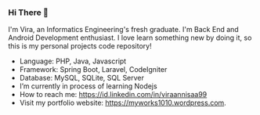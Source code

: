 ### Hi There 👋

I'm Vira, an Informatics Engineering's fresh graduate. I'm Back End and Android Development enthusiast. I love learn something new by doing it, so this is my personal projects code repository! 

- Language: PHP, Java, Javascript
- Framework: Spring Boot, Laravel, CodeIgniter
- Database: MySQL, SQLite, SQL Server
- I’m currently in process of learning Nodejs
- How to reach me: https://id.linkedin.com/in/viraannisaa99
- Visit my portfolio website: https://myworks1010.wordpress.com.
